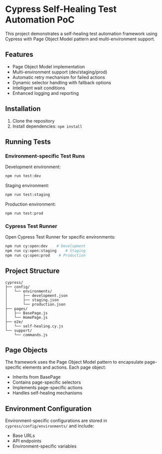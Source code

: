# Cypress Self-Healing Test Automation PoC

This project demonstrates a self-healing test automation framework using Cypress with Page Object Model pattern and multi-environment support.

## Features

- Page Object Model implementation
- Multi-environment support (dev/staging/prod)
- Automatic retry mechanism for failed actions
- Dynamic selector handling with fallback options
- Intelligent wait conditions
- Enhanced logging and reporting

## Installation

1. Clone the repository
2. Install dependencies: `npm install`

## Running Tests

### Environment-specific Test Runs

Development environment:
```bash
npm run test:dev
```

Staging environment:
```bash
npm run test:staging
```

Production environment:
```bash
npm run test:prod
```

### Cypress Test Runner

Open Cypress Test Runner for specific environments:

```bash
npm run cy:open:dev    # Development
npm run cy:open:staging    # Staging
npm run cy:open:prod    # Production
```

## Project Structure

```
cypress/
├── config/
│   └── environments/
│       ├── development.json
│       ├── staging.json
│       └── production.json
├── pages/
│   ├── BasePage.js
│   └── HomePage.js
├── e2e/
│   └── self-healing.cy.js
└── support/
    └── commands.js
```

## Page Objects

The framework uses the Page Object Model pattern to encapsulate page-specific elements and actions. Each page object:

- Inherits from BasePage
- Contains page-specific selectors
- Implements page-specific actions
- Handles self-healing mechanisms

## Environment Configuration

Environment-specific configurations are stored in `cypress/config/environments/` and include:
- Base URLs
- API endpoints
- Environment-specific variables
